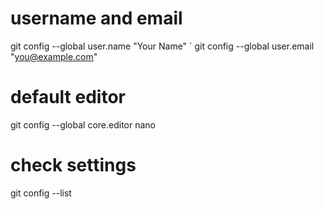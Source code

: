 # username and email
git config --global user.name "Your Name" `
git config --global user.email "you@example.com"

# default editor
git config --global core.editor nano

# check settings
git config --list
